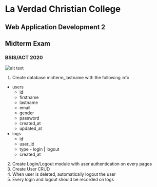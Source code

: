 # La Verdad Christian College
## Web Application Development 2
## Midterm Exam
### BSIS/ACT 2020

![alt text](http://s2.quickmeme.com/img/58/5805598d2b20354415f486061ac0698c978e2f288a64f6b734353bd2403b0edc.jpg "Exam")

1. Create database midterm_lastname with the following info
  * users
    - id
    - firstname
    - lastname
    - email
    - gender
    - password
    - created_at
    - updated_at
  * logs
    - id
    - user_id
    - type - login | logout
    - created_at
2. Create Login/Logout module with user authentication on every pages
3. Create User CRUD
4. When user is deleted, automatically logout the user
5. Every login and logout should be recorded on logs

